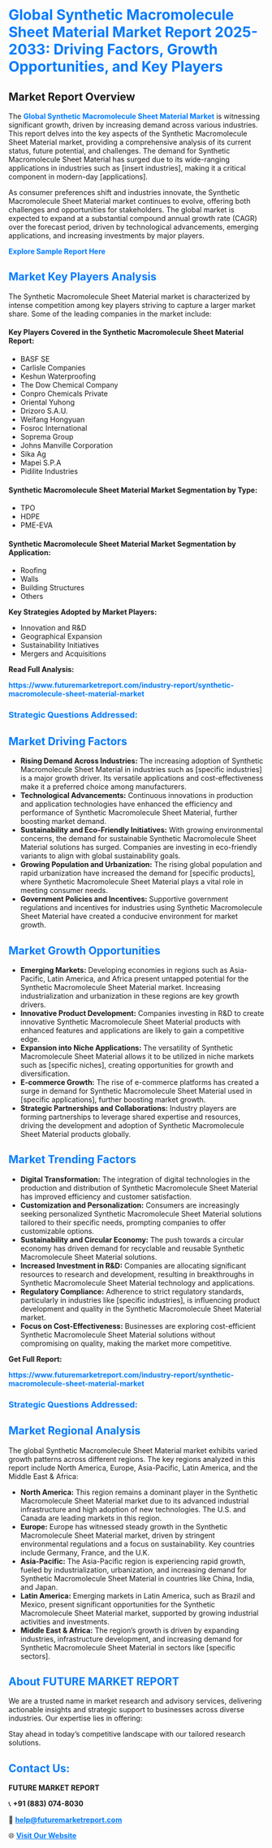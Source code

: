 <h1 style="color: #007BFF;">Global Synthetic Macromolecule Sheet Material Market Report 2025-2033: Driving Factors, Growth Opportunities, and Key Players</h1>

<section id="overview">
<h2>Market Report Overview</h2>
<p>The <a href="https://www.futuremarketreport.com/industry-report/synthetic-macromolecule-sheet-material-market" style="color: #007BFF; text-decoration: none;"><strong>Global Synthetic Macromolecule Sheet Material Market</strong></a> is witnessing significant growth, driven by increasing demand across various industries. This report delves into the key aspects of the Synthetic Macromolecule Sheet Material market, providing a comprehensive analysis of its current status, future potential, and challenges. The demand for Synthetic Macromolecule Sheet Material has surged due to its wide-ranging applications in industries such as [insert industries], making it a critical component in modern-day [applications].</p>
<p>As consumer preferences shift and industries innovate, the Synthetic Macromolecule Sheet Material market continues to evolve, offering both challenges and opportunities for stakeholders. The global market is expected to expand at a substantial compound annual growth rate (CAGR) over the forecast period, driven by technological advancements, emerging applications, and increasing investments by major players.</p>
</section>

<section id="overview">
<p><a href="https://www.futuremarketreport.com/request-sample/reportId=57453" style="color: #007BFF; text-decoration: none;"><strong>Explore Sample Report Here</strong></a></p>
</section>

<section id="key-players">
<h2 style="color: #007BFF;">Market Key Players Analysis</h2>
<p>The Synthetic Macromolecule Sheet Material market is characterized by intense competition among key players striving to capture a larger market share. Some of the leading companies in the market include:</p>
<h4>Key Players Covered in the Synthetic Macromolecule Sheet Material Report:</h4>
<ul><li>BASF SE</li><li>Carlisle Companies</li><li>Keshun Waterproofing</li><li>The Dow Chemical Company</li><li>Conpro Chemicals Private</li><li>Oriental Yuhong</li><li>Drizoro S.A.U.</li><li>Weifang Hongyuan</li><li>Fosroc International</li><li>Soprema Group</li><li>Johns Manville Corporation</li><li>Sika Ag</li><li>Mapei S.P.A</li><li>Pidilite Industries</li></ul>
<h4>Synthetic Macromolecule Sheet Material Market Segmentation by Type:</h4>
<ul><li>TPO</li><li>HDPE</li><li>PME-EVA</li></ul>

<h4>Synthetic Macromolecule Sheet Material Market Segmentation by Application:</h4>
<ul><li>Roofing</li><li>Walls</li><li>Building Structures</li><li>Others</li></ul>
<p><strong>Key Strategies Adopted by Market Players:</strong></p>
<ul>
<li>Innovation and R&D</li>
<li>Geographical Expansion</li>
<li>Sustainability Initiatives</li>
<li>Mergers and Acquisitions</li>
</ul>
</section>

<section>
<p><strong>Read Full Analysis: </strong></p><a href="https://www.futuremarketreport.com/industry-report/synthetic-macromolecule-sheet-material-market" style="color: #007BFF; text-decoration: none;"><strong>https://www.futuremarketreport.com/industry-report/synthetic-macromolecule-sheet-material-market</strong></a>
<h3 style="color: #007BFF;">Strategic Questions Addressed:</h3>
</section>

<section id="driving-factors">
<h2 style="color: #007BFF;">Market Driving Factors</h2>
<ul>
<li><strong>Rising Demand Across Industries:</strong> The increasing adoption of Synthetic Macromolecule Sheet Material in industries such as [specific industries] is a major growth driver. Its versatile applications and cost-effectiveness make it a preferred choice among manufacturers.</li>
<li><strong>Technological Advancements:</strong> Continuous innovations in production and application technologies have enhanced the efficiency and performance of Synthetic Macromolecule Sheet Material, further boosting market demand.</li>
<li><strong>Sustainability and Eco-Friendly Initiatives:</strong> With growing environmental concerns, the demand for sustainable Synthetic Macromolecule Sheet Material solutions has surged. Companies are investing in eco-friendly variants to align with global sustainability goals.</li>
<li><strong>Growing Population and Urbanization:</strong> The rising global population and rapid urbanization have increased the demand for [specific products], where Synthetic Macromolecule Sheet Material plays a vital role in meeting consumer needs.</li>
<li><strong>Government Policies and Incentives:</strong> Supportive government regulations and incentives for industries using Synthetic Macromolecule Sheet Material have created a conducive environment for market growth.</li>
</ul>
</section>

<section id="growth-opportunities">
<h2 style="color: #007BFF;">Market Growth Opportunities</h2>
<ul>
<li><strong>Emerging Markets:</strong> Developing economies in regions such as Asia-Pacific, Latin America, and Africa present untapped potential for the Synthetic Macromolecule Sheet Material market. Increasing industrialization and urbanization in these regions are key growth drivers.</li>
<li><strong>Innovative Product Development:</strong> Companies investing in R&D to create innovative Synthetic Macromolecule Sheet Material products with enhanced features and applications are likely to gain a competitive edge.</li>
<li><strong>Expansion into Niche Applications:</strong> The versatility of Synthetic Macromolecule Sheet Material allows it to be utilized in niche markets such as [specific niches], creating opportunities for growth and diversification.</li>
<li><strong>E-commerce Growth:</strong> The rise of e-commerce platforms has created a surge in demand for Synthetic Macromolecule Sheet Material used in [specific applications], further boosting market growth.</li>
<li><strong>Strategic Partnerships and Collaborations:</strong> Industry players are forming partnerships to leverage shared expertise and resources, driving the development and adoption of Synthetic Macromolecule Sheet Material products globally.</li>
</ul>
</section>

<section id="trending-factors">
<h2 style="color: #007BFF;">Market Trending Factors</h2>
<ul>
<li><strong>Digital Transformation:</strong> The integration of digital technologies in the production and distribution of Synthetic Macromolecule Sheet Material has improved efficiency and customer satisfaction.</li>
<li><strong>Customization and Personalization:</strong> Consumers are increasingly seeking personalized Synthetic Macromolecule Sheet Material solutions tailored to their specific needs, prompting companies to offer customizable options.</li>
<li><strong>Sustainability and Circular Economy:</strong> The push towards a circular economy has driven demand for recyclable and reusable Synthetic Macromolecule Sheet Material solutions.</li>
<li><strong>Increased Investment in R&D:</strong> Companies are allocating significant resources to research and development, resulting in breakthroughs in Synthetic Macromolecule Sheet Material technology and applications.</li>
<li><strong>Regulatory Compliance:</strong> Adherence to strict regulatory standards, particularly in industries like [specific industries], is influencing product development and quality in the Synthetic Macromolecule Sheet Material market.</li>
<li><strong>Focus on Cost-Effectiveness:</strong> Businesses are exploring cost-efficient Synthetic Macromolecule Sheet Material solutions without compromising on quality, making the market more competitive.</li>
</ul>
</section>

<section>
<p><strong>Get Full Report: </strong></p><a href="https://www.futuremarketreport.com/industry-report/synthetic-macromolecule-sheet-material-market" style="color: #007BFF; text-decoration: none;"><strong>https://www.futuremarketreport.com/industry-report/synthetic-macromolecule-sheet-material-market</strong></a>
<h3 style="color: #007BFF;">Strategic Questions Addressed:</h3>
</section>


<section id="regional-analysis">
<h2 style="color: #007BFF;">Market Regional Analysis</h2>
<p>The global Synthetic Macromolecule Sheet Material market exhibits varied growth patterns across different regions. The key regions analyzed in this report include North America, Europe, Asia-Pacific, Latin America, and the Middle East & Africa:</p>
<ul>
<li><strong>North America:</strong> This region remains a dominant player in the Synthetic Macromolecule Sheet Material market due to its advanced industrial infrastructure and high adoption of new technologies. The U.S. and Canada are leading markets in this region.</li>
<li><strong>Europe:</strong> Europe has witnessed steady growth in the Synthetic Macromolecule Sheet Material market, driven by stringent environmental regulations and a focus on sustainability. Key countries include Germany, France, and the U.K.</li>
<li><strong>Asia-Pacific:</strong> The Asia-Pacific region is experiencing rapid growth, fueled by industrialization, urbanization, and increasing demand for Synthetic Macromolecule Sheet Material in countries like China, India, and Japan.</li>
<li><strong>Latin America:</strong> Emerging markets in Latin America, such as Brazil and Mexico, present significant opportunities for the Synthetic Macromolecule Sheet Material market, supported by growing industrial activities and investments.</li>
<li><strong>Middle East & Africa:</strong> The region’s growth is driven by expanding industries, infrastructure development, and increasing demand for Synthetic Macromolecule Sheet Material in sectors like [specific sectors].</li>
</ul>
</section>

<footer>
<h2 style="color: #007BFF;">About FUTURE MARKET REPORT</h2>
<p>We are a trusted name in market research and advisory services, delivering actionable insights and strategic support to businesses across diverse industries. Our expertise lies in offering:</p>

<p>Stay ahead in today’s competitive landscape with our tailored research solutions.</p>

<h2 style="color: #007BFF;">Contact Us:</h2>
<p><strong>FUTURE MARKET REPORT</strong></p>
<p>📞 <strong>+91 (883) 074-8030</strong></p>
<p>📧 <strong><a href="mailto:help@futuremarketreport.com" style="color: #007BFF;">help@futuremarketreport.com</a></strong></p>
<p>🌐 <strong><a href="https://www.futuremarketreport.com/" style="color: #007BFF;">Visit Our Website</a></strong></p>
</footer>